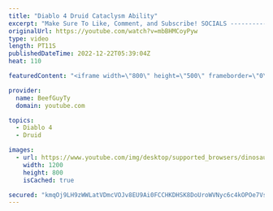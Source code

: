 ```yaml
---
title: "Diablo 4 Druid Cataclysm Ability"
excerpt: "Make Sure To Like, Comment, and Subscribe! SOCIALS ---------------------------------------------- Join Our ..."
originalUrl: https://youtube.com/watch?v=mbBHMCoyPyw
type: video
length: PT11S
publishedDateTime: 2022-12-22T05:39:04Z
heat: 110

featuredContent: "<iframe width=\"800\" height=\"500\" frameborder=\"0\" src=\"https://www.youtube.com/embed/mbBHMCoyPyw\" allow=\"accelerometer; autoplay; encrypted-media; gyroscope; picture-in-picture\" allowfullscreen></iframe>"

provider:
  name: BeefGuyTy
  domain: youtube.com

topics:
  - Diablo 4
  - Druid

images:
  - url: https://www.youtube.com/img/desktop/supported_browsers/dinosaur.png
    width: 1200
    height: 800
    isCached: true

secured: "kmqOj9LH9zWWLatVDmcVOJv8EU9Ai0FCCHKDHSK8DoUroWVNyc6c4kOPOe7VsQGOHTQOeUzjBbYeZ6PDvtkLFrfsr+j1yj2zFUpBnLOTAAAY0yhizDiTFXMcqgBQaZ+VrsItlIcsOyy90UurVbyljSX5QrGAOBmBKy82MdyFwcALDeQK9h/0L45/1yorRBHUWZBFP3sf6ZEbdeocVjzylhNYYRIc6diDooqWTu4pm9uMKbSQ51D9TNvO1ZM07WHO4gVvaZv5aYsUrLtWlFgarNlltNM9DQ2b3dyTUn1YI5HHuZwZVjP6/k27Ua+WuQrMEtbShsKT45wibw8+8PhOEtSmM6yUdmB4VJIKj7FCww3qKaK5qHzTccNEi/iuT4XgTmKaVGbg5yQ2zcPbaT1bL4sMNbjGszYlMnsDnoWi5gs=;lPlFuNw3H/iJcC4BXHDwgw=="
---
```


